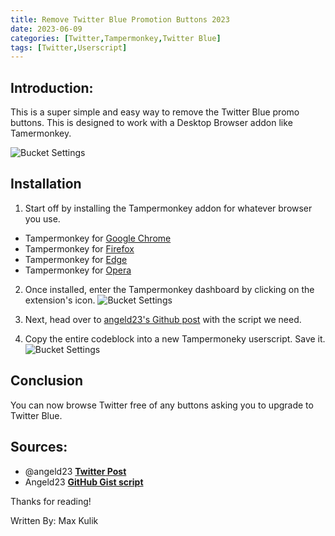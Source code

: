 ```yaml
---
title: Remove Twitter Blue Promotion Buttons 2023
date: 2023-06-09
categories: [Twitter,Tampermonkey,Twitter Blue]
tags: [Twitter,Userscript]
---
```


## Introduction: 
This is a super simple and easy way to remove the Twitter Blue promo buttons. This is designed to work with a Desktop Browser addon like Tamermonkey.

![Bucket Settings](/klabsdev/images/RemoveTwitterBlue.png)

## Installation

1) Start off by installing the Tampermonkey addon for whatever browser you use.

- Tampermonkey for [Google Chrome](https://chrome.google.com/webstore/detail/tampermonkey/dhdgffkkebhmkfjojejmpbldmpobfkfo)
- Tampermonkey for [Firefox](https://addons.mozilla.org/en-US/firefox/addon/tampermonkey/)
- Tampermonkey for [Edge](https://microsoftedge.microsoft.com/addons/detail/tampermonkey/iikmkjmpaadaobahmlepeloendndfphd)
- Tampermonkey for [Opera](https://addons.opera.com/en/extensions/details/tampermonkey-beta/)

2) Once installed, enter the Tampermonkey dashboard by clicking on the extension's icon.
![Bucket Settings](/klabsdev/images/RemoveTwitterBlue2.png) 

3) Next, head over to [angeld23's Github post](https://gist.github.com/angeld23/b01dd2ef14cd53fc3735fa88f68b7aef) with the script we need. 

4) Copy the entire codeblock into a new Tampermoneky userscript. Save it.
![Bucket Settings](/klabsdev/images/RemoveTwitterBlue3.png)

## Conclusion
You can now browse Twitter free of any buttons asking you to upgrade to Twitter Blue. 


## Sources: 

- @angeld23 [**Twitter Post**](https://twitter.com/angeld23_/status/1667687228066217984)
- Angeld23 [**GitHub Gist script**](https://gist.github.com/angeld23/b01dd2ef14cd53fc3735fa88f68b7aef)

Thanks for reading!

Written By: Max Kulik